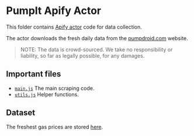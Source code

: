 # PumpIt Apify Actor

This folder contains [Apify actor](https://docs.apify.com/actor) code for data collection.

The actor downloads the fresh daily data from the [pumpdroid.com](http://www.pumpdroid.com/public/lindex.html) website.

> NOTE: The data is crowd-sourced. We take no responsibility or liability, so far as legally possible, for any damages.

## Important files
- [`main.js`](./main.js) The main scraping code.
- [`utils.js`](./src/utils.js) Helper functions.

## Dataset
The freshest gas prices are stored [here](https://api.apify.com/v2/datasets/l1n0myXdDIQbOMD0W/items?clean=true&format=html).